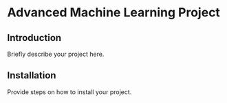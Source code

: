# Advanced Machine Learning Project

## Introduction

Briefly describe your project here.

## Installation

Provide steps on how to install your project.
